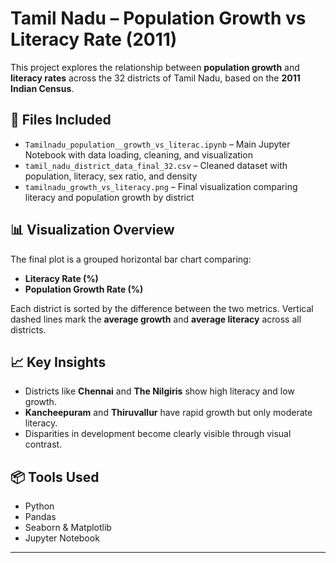 # Tamil Nadu – Population Growth vs Literacy Rate (2011)

This project explores the relationship between **population growth** and **literacy rates** across the 32 districts of Tamil Nadu, based on the **2011 Indian Census**.

## 📁 Files Included
- `Tamilnadu_population__growth_vs_literac.ipynb` – Main Jupyter Notebook with data loading, cleaning, and visualization
- `tamil_nadu_district_data_final_32.csv` – Cleaned dataset with population, literacy, sex ratio, and density
- `tamilnadu_growth_vs_literacy.png` – Final visualization comparing literacy and population growth by district

## 📊 Visualization Overview
The final plot is a grouped horizontal bar chart comparing:
- **Literacy Rate (%)**
- **Population Growth Rate (%)**

Each district is sorted by the difference between the two metrics. Vertical dashed lines mark the **average growth** and **average literacy** across all districts.

## 📈 Key Insights
- Districts like **Chennai** and **The Nilgiris** show high literacy and low growth.
- **Kancheepuram** and **Thiruvallur** have rapid growth but only moderate literacy.
- Disparities in development become clearly visible through visual contrast.

## 📦 Tools Used
- Python
- Pandas
- Seaborn & Matplotlib
- Jupyter Notebook

---
